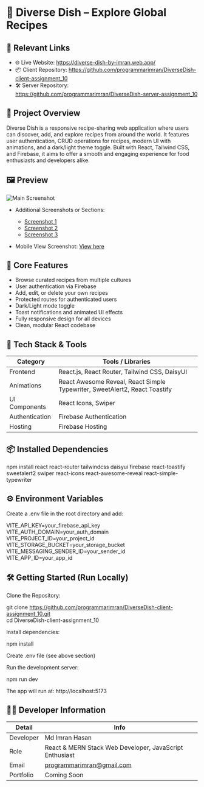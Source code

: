 # 🍲 Diverse Dish – Explore Global Recipes

## 🔗 Relevant Links
- 🌐 Live Website: https://diverse-dish-by-imran.web.app/
- 📦 Client Repository: https://github.com/programmarimran/DiverseDish-client-assignment_10
- 🛠️ Server Repository: https://github.com/programmarimran/DiverseDish-server-assignment_10

## 📌 Project Overview
Diverse Dish is a responsive recipe-sharing web application where users can discover, add, and explore recipes from around the world. It features user authentication, CRUD operations for recipes, modern UI with animations, and a dark/light theme toggle. Built with React, Tailwind CSS, and Firebase, it aims to offer a smooth and engaging experience for food enthusiasts and developers alike.

## 🖼️ Preview

![Main Screenshot](https://i.ibb.co/m7hkvnK/Screenshot-2025-06-25-145347.png)

- Additional Screenshots or Sections:
  - [Screenshot 1]([https://i.ibb.co/link1.png](https://i.ibb.co/9HjLdjDx/Screenshot-2025-06-25-145450.png))
  - [Screenshot 2]([https://i.ibb.co/link2.png](https://i.ibb.co/m7hkvnK/Screenshot-2025-06-25-145347.png))
  - [Screenshot 3]([https://i.ibb.co/link3.png](https://i.ibb.co/HTsffVtK/Screenshot-2025-06-25-151310.png))


- Mobile View Screenshot: [View here](https://i.ibb.co/9HjLdjDx/Screenshot-2025-06-25-145450.png)

## 🌟 Core Features
- Browse curated recipes from multiple cultures
- User authentication via Firebase
- Add, edit, or delete your own recipes
- Protected routes for authenticated users
- Dark/Light mode toggle
- Toast notifications and animated UI effects
- Fully responsive design for all devices
- Clean, modular React codebase

## 🧰 Tech Stack & Tools

| Category       | Tools / Libraries                                                  |
| -------------- | ----------------------------------------------------------------- |
| Frontend       | React.js, React Router, Tailwind CSS, DaisyUI                     |
| Animations     | React Awesome Reveal, React Simple Typewriter, SweetAlert2, React Toastify |
| UI Components  | React Icons, Swiper                                               |
| Authentication | Firebase Authentication                                           |
| Hosting        | Firebase Hosting                                                  |

## 📦 Installed Dependencies

npm install react react-router tailwindcss daisyui firebase react-toastify sweetalert2 swiper react-icons react-awesome-reveal react-simple-typewriter

## ⚙️ Environment Variables

Create a .env file in the root directory and add:

VITE_API_KEY=your_firebase_api_key  
VITE_AUTH_DOMAIN=your_auth_domain  
VITE_PROJECT_ID=your_project_id  
VITE_STORAGE_BUCKET=your_storage_bucket  
VITE_MESSAGING_SENDER_ID=your_sender_id  
VITE_APP_ID=your_app_id  

## 🛠️ Getting Started (Run Locally)

Clone the Repository:

git clone https://github.com/programmarimran/DiverseDish-client-assignment_10.git  
cd DiverseDish-client-assignment_10  

Install dependencies:

npm install  

Create .env file (see above section)  

Run the development server:

npm run dev  

The app will run at: http://localhost:5173

## 👨‍💻 Developer Information

| Detail    | Info                                               |
| --------- | --------------------------------------------------|
| Developer | Md Imran Hasan                                    |
| Role      | React & MERN Stack Web Developer, JavaScript Enthusiast |
| Email     | programmarimran@gmail.com                          |
| Portfolio | Coming Soon                                       |
